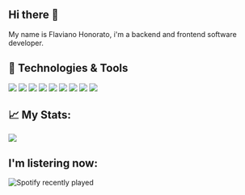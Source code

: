 ## Hi there 👋

My name is Flaviano Honorato, i'm a backend and frontend software developer.

## 🔧 Technologies & Tools
![](https://img.shields.io/badge/OS-macOS-informational?style=flat&logo=mac&logoColor=white&color=2057f7)
![](https://img.shields.io/badge/Editor-phpstorm-informational?style=flat&logo=jetbrains&logoColor=white&color=2057f7)
![](https://img.shields.io/badge/Language-php-informational?style=flat&logo=php&logoColor=white&color=2057f7)
![](https://img.shields.io/badge/Framework-Laravel-informational?style=flat&logo=laravel&logoColor=white&color=2057f7)
![](https://img.shields.io/badge/Framework-CakePHP-informational?style=flat&logo=cakephp&logoColor=white&color=2057f7)
![](https://img.shields.io/badge/Language-JavaScript-informational?style=flat&logo=javascript&logoColor=white&color=2057f7)
![](https://img.shields.io/badge/Framework-Vue-informational?style=flat&logo=vue.js&logoColor=white&color=2057f7)
![](https://img.shields.io/badge/Database-PostgreSQL-informational?style=flat&logo=postgresql&logoColor=white&color=2057f7)
![](https://img.shields.io/badge/Database-mySQL-informational?style=flat&logo=mysql&logoColor=white&color=2057f7)

## &#x1f4c8; My Stats:
<img src="https://github-readme-stats.vercel.app/api?username=flavianohonorato&show_icons=true&title_color=ffffff&text_color=ffffff&icon_color=ffffff&bg_color=120949" align="center">

## I'm listering now:
![Spotify recently played](https://spotify-recently-played-readme.vercel.app/api?user=12162128052&width=500)

<!--
**flavianohonorato/flavianohonorato** is a ✨ _special_ ✨ repository because its `README.md` (this file) appears on your GitHub profile.

Here are some ideas to get you started:

- 🔭 I’m currently working on ...
- 🌱 I’m currently learning ...
- 👯 I’m looking to collaborate on ...
- 🤔 I’m looking for help with ...
- 💬 Ask me about ...
- 📫 How to reach me: ...
- 😄 Pronouns: ...
- ⚡ Fun fact: ...
-->
